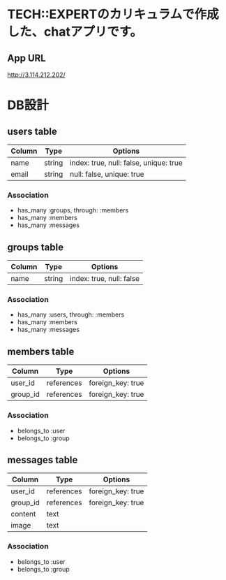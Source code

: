 # TECH::EXPERTのカリキュラムで作成した、chatアプリです。
## App URL
  http://3.114.212.202/

# DB設計

## users table
|Column|Type|Options|
|------|----|-------|
|name|string|index: true, null: false, unique: true|
|email|string|null: false, unique: true|

### Association
- has_many :groups, through: :members
- has_many :members
- has_many :messages

## groups table
|Column|Type|Options|
|------|----|-------|
|name|string|index: true, null: false|

### Association
- has_many :users, through: :members
- has_many :members
- has_many :messages

## members table
|Column|Type|Options|
|------|----|-------|
|user_id|references|foreign_key: true|
|group_id|references|foreign_key: true|

### Association
- belongs_to :user
- belongs_to :group

## messages table
|Column|Type|Options|
|------|----|-------|
|user_id|references|foreign_key: true|
|group_id|references|foreign_key: true|
|content|text||
|image|text||

### Association
- belongs_to :user
- belongs_to :group
